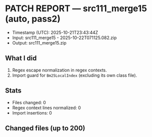 # PATCH REPORT — src111_merge15 (auto, pass2)

- Timestamp (UTC): 2025-10-21T23:43:44Z
- Input: src111_merge15 - 2025-10-22T071125.082.zip
- Output: src111_merge15.zip

## What I did
1) Regex escape normalization in regex contexts.
2) Import guard for `Bm25LocalIndex` (excluding its own class file).

## Stats
- Files changed: 0
- Regex context lines normalized: 0
- Import insertions: 0

## Changed files (up to 200)
